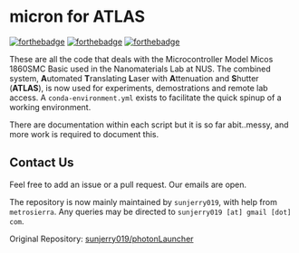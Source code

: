 # micron for ATLAS
[![forthebadge](https://forthebadge.com/images/badges/made-with-python.svg)](https://forthebadge.com)
[![forthebadge](https://forthebadge.com/images/badges/built-with-science.svg)](https://forthebadge.com)
[![forthebadge](https://forthebadge.com/images/badges/uses-badges.svg)](https://forthebadge.com)

These are all the code that deals with the Microcontroller Model Micos 1860SMC Basic used in the Nanomaterials Lab at NUS. The combined system, **A**utomated **T**ranslating **L**aser with **A**ttenuation and **S**hutter (**ATLAS**), is now used for experiments, demostrations and remote lab access. A `conda-environment.yml` exists to facilitate the quick spinup of a working environment. 

There are documentation within each script but it is so far abit..messy, and more work is required to document this. 

## Contact Us
Feel free to add an issue or a pull request. Our emails are open.

The repository is now mainly maintained by ```sunjerry019```, with help from ```metrosierra```. Any queries may be directed to ```sunjerry019 [at] gmail [dot] com```.

Original Repository: [sunjerry019/photonLauncher](https://github.com/sunjerry019/photonLauncher)
